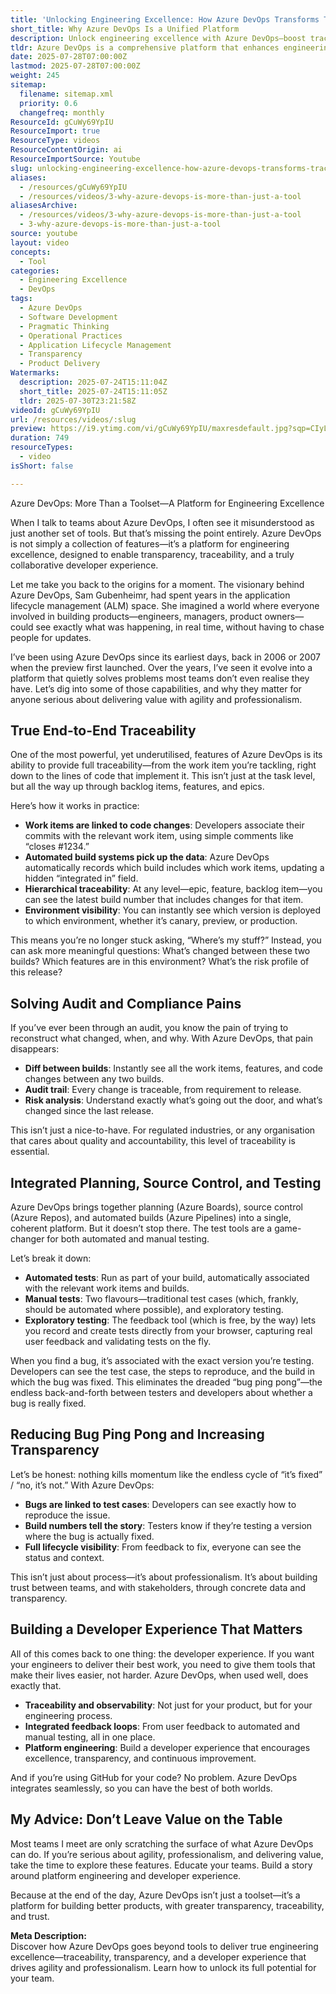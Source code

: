 ```yaml
---
title: 'Unlocking Engineering Excellence: How Azure DevOps Transforms Traceability, Transparency, and the Developer Experience'
short_title: Why Azure DevOps Is a Unified Platform
description: Unlock engineering excellence with Azure DevOps—boost traceability, transparency, and developer experience for agile, high-performing teams.
tldr: Azure DevOps is a comprehensive platform that enhances engineering excellence by providing end-to-end traceability, transparency, and an integrated developer experience across planning, code, builds, and testing. Key benefits include instant visibility into what is deployed where, streamlined audit and compliance processes, and reduced friction between developers and testers. Development managers should ensure their teams fully leverage Azure DevOps’ capabilities to improve collaboration, accountability, and product quality.
date: 2025-07-28T07:00:00Z
lastmod: 2025-07-28T07:00:00Z
weight: 245
sitemap:
  filename: sitemap.xml
  priority: 0.6
  changefreq: monthly
ResourceId: gCuWy69YpIU
ResourceImport: true
ResourceType: videos
ResourceContentOrigin: ai
ResourceImportSource: Youtube
slug: unlocking-engineering-excellence-how-azure-devops-transforms-traceability-transparency-and-the-developer-experience
aliases:
  - /resources/gCuWy69YpIU
  - /resources/videos/3-why-azure-devops-is-more-than-just-a-tool
aliasesArchive:
  - /resources/videos/3-why-azure-devops-is-more-than-just-a-tool
  - 3-why-azure-devops-is-more-than-just-a-tool
source: youtube
layout: video
concepts:
  - Tool
categories:
  - Engineering Excellence
  - DevOps
tags:
  - Azure DevOps
  - Software Development
  - Pragmatic Thinking
  - Operational Practices
  - Application Lifecycle Management
  - Transparency
  - Product Delivery
Watermarks:
  description: 2025-07-24T15:11:04Z
  short_title: 2025-07-24T15:11:05Z
  tldr: 2025-07-30T23:21:58Z
videoId: gCuWy69YpIU
url: /resources/videos/:slug
preview: https://i9.ytimg.com/vi/gCuWy69YpIU/maxresdefault.jpg?sqp=CIyL2sMG&rs=AOn4CLD1OdI4d54mGeR4EMbmP509M9nS4w
duration: 749
resourceTypes:
  - video
isShort: false

---
```

Azure DevOps: More Than a Toolset—A Platform for Engineering Excellence

When I talk to teams about Azure DevOps, I often see it misunderstood as just another set of tools. But that’s missing the point entirely. Azure DevOps is not simply a collection of features—it’s a platform for engineering excellence, designed to enable transparency, traceability, and a truly collaborative developer experience. 

Let me take you back to the origins for a moment. The visionary behind Azure DevOps, Sam Gubenheimr, had spent years in the application lifecycle management (ALM) space. She imagined a world where everyone involved in building products—engineers, managers, product owners—could see exactly what was happening, in real time, without having to chase people for updates. 

I’ve been using Azure DevOps since its earliest days, back in 2006 or 2007 when the preview first launched. Over the years, I’ve seen it evolve into a platform that quietly solves problems most teams don’t even realise they have. Let’s dig into some of those capabilities, and why they matter for anyone serious about delivering value with agility and professionalism.

## True End-to-End Traceability

One of the most powerful, yet underutilised, features of Azure DevOps is its ability to provide full traceability—from the work item you’re tackling, right down to the lines of code that implement it. This isn’t just at the task level, but all the way up through backlog items, features, and epics. 

Here’s how it works in practice:

- **Work items are linked to code changes**: Developers associate their commits with the relevant work item, using simple comments like “closes #1234.”
- **Automated build systems pick up the data**: Azure DevOps automatically records which build includes which work items, updating a hidden “integrated in” field.
- **Hierarchical traceability**: At any level—epic, feature, backlog item—you can see the latest build number that includes changes for that item.
- **Environment visibility**: You can instantly see which version is deployed to which environment, whether it’s canary, preview, or production.

This means you’re no longer stuck asking, “Where’s my stuff?” Instead, you can ask more meaningful questions: What’s changed between these two builds? Which features are in this environment? What’s the risk profile of this release?

## Solving Audit and Compliance Pains

If you’ve ever been through an audit, you know the pain of trying to reconstruct what changed, when, and why. With Azure DevOps, that pain disappears:

- **Diff between builds**: Instantly see all the work items, features, and code changes between any two builds.
- **Audit trail**: Every change is traceable, from requirement to release.
- **Risk analysis**: Understand exactly what’s going out the door, and what’s changed since the last release.

This isn’t just a nice-to-have. For regulated industries, or any organisation that cares about quality and accountability, this level of traceability is essential.

## Integrated Planning, Source Control, and Testing

Azure DevOps brings together planning (Azure Boards), source control (Azure Repos), and automated builds (Azure Pipelines) into a single, coherent platform. But it doesn’t stop there. The test tools are a game-changer for both automated and manual testing.

Let’s break it down:

- **Automated tests**: Run as part of your build, automatically associated with the relevant work items and builds.
- **Manual tests**: Two flavours—traditional test cases (which, frankly, should be automated where possible), and exploratory testing.
- **Exploratory testing**: The feedback tool (which is free, by the way) lets you record and create tests directly from your browser, capturing real user feedback and validating tests on the fly.

When you find a bug, it’s associated with the exact version you’re testing. Developers can see the test case, the steps to reproduce, and the build in which the bug was fixed. This eliminates the dreaded “bug ping pong”—the endless back-and-forth between testers and developers about whether a bug is really fixed.

## Reducing Bug Ping Pong and Increasing Transparency

Let’s be honest: nothing kills momentum like the endless cycle of “it’s fixed” / “no, it’s not.” With Azure DevOps:

- **Bugs are linked to test cases**: Developers can see exactly how to reproduce the issue.
- **Build numbers tell the story**: Testers know if they’re testing a version where the bug is actually fixed.
- **Full lifecycle visibility**: From feedback to fix, everyone can see the status and context.

This isn’t just about process—it’s about professionalism. It’s about building trust between teams, and with stakeholders, through concrete data and transparency.

## Building a Developer Experience That Matters

All of this comes back to one thing: the developer experience. If you want your engineers to deliver their best work, you need to give them tools that make their lives easier, not harder. Azure DevOps, when used well, does exactly that.

- **Traceability and observability**: Not just for your product, but for your engineering process.
- **Integrated feedback loops**: From user feedback to automated and manual testing, all in one place.
- **Platform engineering**: Build a developer experience that encourages excellence, transparency, and continuous improvement.

And if you’re using GitHub for your code? No problem. Azure DevOps integrates seamlessly, so you can have the best of both worlds.

## My Advice: Don’t Leave Value on the Table

Most teams I meet are only scratching the surface of what Azure DevOps can do. If you’re serious about agility, professionalism, and delivering value, take the time to explore these features. Educate your teams. Build a story around platform engineering and developer experience. 

Because at the end of the day, Azure DevOps isn’t just a toolset—it’s a platform for building better products, with greater transparency, traceability, and trust.

**Meta Description:**  
Discover how Azure DevOps goes beyond tools to deliver true engineering excellence—traceability, transparency, and a developer experience that drives agility and professionalism. Learn how to unlock its full potential for your team.
